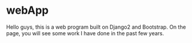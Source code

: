 # webApp

Hello guys, this is a web program built on Django2 and Bootstrap. On the page, you will see some work I have done in the past few years.